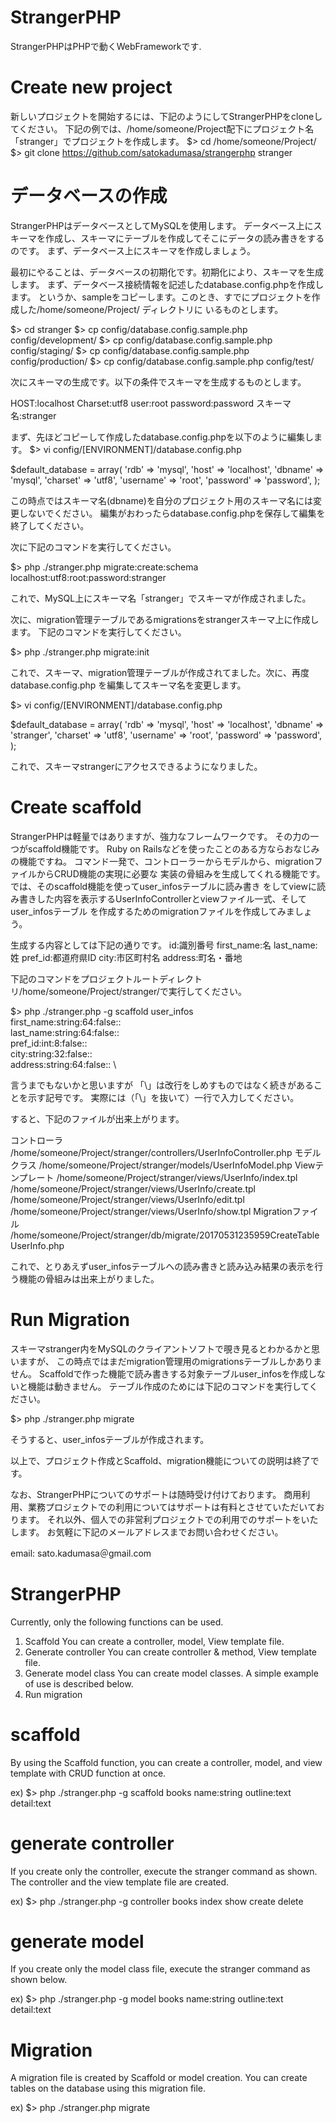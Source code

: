 # StrangerPHP
StrangerPHPはPHPで動くWebFrameworkです.

# Create new project
新しいプロジェクトを開始するには、下記のようにしてStrangerPHPをcloneしてください。
下記の例では、/home/someone/Project配下にプロジェクト名「stranger」でプロジェクトを作成します。
$> cd /home/someone/Project/
$> git clone https://github.com/satokadumasa/strangerphp stranger

# データベースの作成
StrangerPHPはデータベースとしてMySQLを使用します。
データベース上にスキーマを作成し、スキーマにテーブルを作成してそこにデータの読み書きをするのです。
まず、データベース上にスキーマを作成しましょう。

最初にやることは、データベースの初期化です。初期化により、スキーマを生成します。
まず、データベース接続情報を記述したdatabase.config.phpを作成します。
というか、sampleをコピーします。このとき、すでにプロジェクトを作成した/home/someone/Project/
ディレクトリに  いるものとします。

$> cd stranger
$> cp config/database.config.sample.php config/development/
$> cp config/database.config.sample.php config/staging/
$> cp config/database.config.sample.php config/production/
$> cp config/database.config.sample.php config/test/

次にスキーマの生成です。以下の条件でスキーマを生成するものとします。

HOST:localhost
Charset:utf8
user:root
password:password
スキーマ名:stranger

まず、先ほどコピーして作成したdatabase.config.phpを以下のように編集します。
$> vi config/[ENVIRONMENT]/database.config.php

$default_database = array(
  'rdb'      => 'mysql',
  'host'     => 'localhost',
  'dbname'   => 'mysql',
  'charset'  => 'utf8',
  'username' => 'root',
  'password' => 'password',
);

この時点ではスキーマ名(dbname)を自分のプロジェクト用のスキーマ名には変更しないでください。
編集がおわったらdatabase.config.phpを保存して編集を終了してください。

次に下記のコマンドを実行してください。

$> php ./stranger.php migrate:create:schema localhost:utf8:root:password:stranger

これで、MySQL上にスキーマ名「stranger」でスキーマが作成されました。

次に、migration管理テーブルであるmigrationsをstrangerスキーマ上に作成します。
下記のコマンドを実行してください。

$> php ./stranger.php migrate:init

これで、スキーマ、migration管理テーブルが作成されてました。次に、再度database.config.php
を編集してスキーマ名を変更します。

$> vi config/[ENVIRONMENT]/database.config.php

$default_database = array(
  'rdb'      => 'mysql',
  'host'     => 'localhost',
  'dbname'   => 'stranger',
  'charset'  => 'utf8',
  'username' => 'root',
  'password' => 'password',
);

これで、スキーマstrangerにアクセスできるようになりました。

# Create scaffold
StrangerPHPは軽量ではありますが、強力なフレームワークです。
その力の一つがscaffold機能です。
Ruby on Railsなどを使ったことのある方ならおなじみの機能ですね。
コマンド一発で、コントローラーからモデルから、migrationファイルからCRUD機能の実現に必要な
実装の骨組みを生成してくれる機能です。では、そのscaffold機能を使ってuser_infosテーブルに読み書き
をしてviewに読み書きした内容を表示するUserInfoControllerとviewファイル一式、そしてuser_infosテーブル
を作成するためのmigrationファイルを作成してみましょう。

生成する内容としては下記の通りです。
id:識別番号
first_name:名
last_name:姓
pref_id:都道府県ID
city:市区町村名
address:町名・番地

下記のコマンドをプロジェクトルートディレクトリ/home/someone/Project/stranger/で実行してください。

$> php ./stranger.php -g scaffold user_infos \
first_name:string:64:false:: \
last_name:string:64:false:: \
pref_id:int:8:false:: \
city:string:32:false:: \
address:string:64:false:: \

言うまでもないかと思いますが 「\」は改行をしめすものではなく続きがあることを示す記号です。
実際には（「\」を抜いて）一行で入力してください。

すると、下記のファイルが出来上がります。

コントローラ
/home/someone/Project/stranger/controllers/UserInfoController.php
モデルクラス
/home/someone/Project/stranger/models/UserInfoModel.php
Viewテンプレート
/home/someone/Project/stranger/views/UserInfo/index.tpl
/home/someone/Project/stranger/views/UserInfo/create.tpl
/home/someone/Project/stranger/views/UserInfo/edit.tpl
/home/someone/Project/stranger/views/UserInfo/show.tpl
Migrationファイル
/home/someone/Project/stranger/db/migrate/20170531235959CreateTableUserInfo.php

これで、とりあえずuser_infosテーブルへの読み書きと読み込み結果の表示を行う機能の骨組みは出来上がりました。

# Run Migration
スキーマstranger内をMySQLのクライアントソフトで覗き見るとわかるかと思いますが、
この時点ではまだmigration管理用のmigrationsテーブルしかありません。
Scaffoldで作った機能で読み書きする対象テーブルuser_infosを作成しないと機能は動きません。
テーブル作成のためには下記のコマンドを実行してください。

$> php ./stranger.php migrate

そうすると、user_infosテーブルが作成されます。

以上で、プロジェクト作成とScaffold、migration機能についての説明は終了です。

なお、StrangerPHPについてのサポートは随時受け付けております。
商用利用、業務プロジェクトでの利用についてはサポートは有料とさせていただいております。
それ以外、個人での非営利プロジェクトでの利用でのサポートをいたします。
お気軽に下記のメールアドレスまでお問い合わせください。

email: sato.kadumasa＠gmail.com


# StrangerPHP
Currently, only the following functions can be used.
1. Scaffold
You can create a controller, model, View template file.
2. Generate controller
You can create controller & method, View template file.
3. Generate model class
You can create model classes.
A simple example of use is described below.
4. Run migration

# scaffold
By using the Scaffold function, you can create a controller, model, and view template with CRUD function at once.

ex)
$> php ./stranger.php -g scaffold books name:string outline:text detail:text 

# generate controller
If you create only the controller, execute the stranger command as shown.
The controller and the view template file are created.

ex)
$> php ./stranger.php -g controller books index show create delete

# generate model
If you create only the model class file, execute the stranger command as shown below.

ex)
$> php ./stranger.php -g model books name:string outline:text detail:text

# Migration
A migration file is created by Scaffold or model creation.
You can create tables on the database using this migration file.

ex)
$> php ./stranger.php migrate

